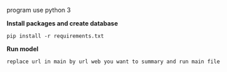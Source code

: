 program use python 3

**Install packages and create database**

```
pip install -r requirements.txt
```

**Run model**

```
replace url in main by url web you want to summary and run main file
```
